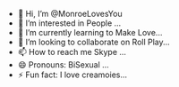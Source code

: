 - 👋 Hi, I’m @MonroeLovesYou
- 👀 I’m interested in People ...
- 🌱 I’m currently learning to Make Love...
- 💞️ I’m looking to collaborate on Roll Play...
- 📫 How to reach me Skype ...
- 😄 Pronouns: BiSexual ...
- ⚡ Fun fact: I love creamoies...

<!---
MonroeLovesYou/MonroeLovesYou is a ✨ special ✨ repository because its `README.md` (this file) appears on your GitHub profile.
You can click the Preview link to take a look at your changes.
--->
